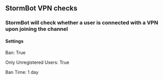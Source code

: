 ## StormBot VPN checks
### StormBot will check whether a user is connected with a VPN upon joining the channel

#### Settings
Ban: True

Only Unregistered Users: True

Ban Time: 1 day
